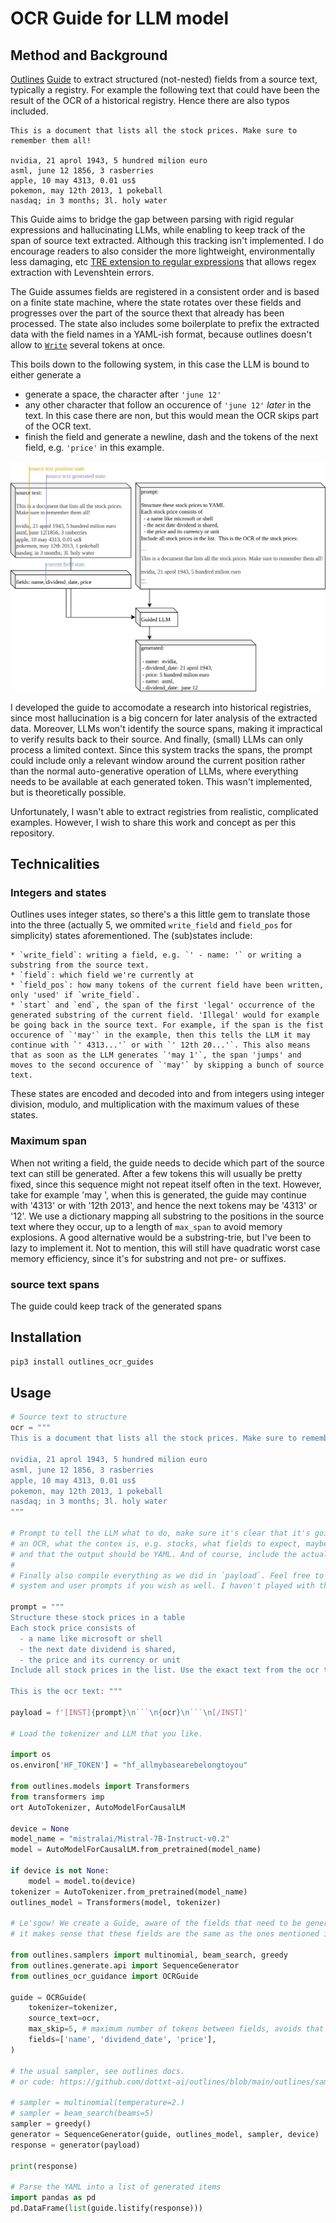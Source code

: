 #  OCR Guide for LLM model

## Method and Background

[Outlines](https://github.com/dottxt-ai/outlines) [Guide](https://github.com/dottxt-ai/outlines-core/blob/main/python/outlines_core/fsm/guide.py#L47) to extract structured (not-nested) fields from a source text, typically a registry. For example the following text that could have been the result of the OCR of a historical registry. Hence there are also typos included.

```
This is a document that lists all the stock prices. Make sure to remember them all!

nvidia, 21 aprol 1943, 5 hundred milion euro
asml, june 12 1856, 3 rasberries
apple, 10 may 4313, 0.01 us$
pokemon, may 12th 2013, 1 pokeball
nasdaq; in 3 months; 3l. holy water
```

This Guide aims to bridge the gap between parsing with rigid regular expressions and hallucinating LLMs, while enabling to keep track of the span of source text extracted. Although this tracking isn't implemented. I do encourage readers to also consider the more lightweight, environmentally less damaging, etc [TRE extension to regular expressions](https://pypi.org/project/regex/) that allows regex extraction with Levenshtein errors.

The Guide assumes fields are registered in a consistent order and is based on a finite state machine, where the state rotates over these fields and progresses over the part of the source thext that already has been processed. The state also includes some boilerplate to prefix the extracted data with the field names in a YAML-ish format, because outlines doesn't allow to [`Write`](https://github.com/dottxt-ai/outlines-core/blob/main/python/outlines_core/fsm/guide.py#L16) several tokens at once.

This boils down to the following system, in this case the LLM is bound to either generate a
 - generate a space, the character after `'june 12'`
 - any other character that follow an occurence of `'june 12'` *later* in the text. In this case there are non, but this would mean the OCR skips part of the OCR text.
 - finish the field and generate a newline, dash and the tokens of the next field, e.g. `'price'` in this example.

![OCR Guided generation](./system.svg)

I developed the guide to accomodate a research into historical registries, since most hallucination is a big concern for later analysis of the extracted data. Moreover, LLMs won't identify the source spans, making it impractical to verify results back to their source. And finally, (small) LLMs can only process a limited context. Since this system tracks the spans, the prompt could include only a relevant window around the current position rather than the normal auto-generative operation of LLMs, where everything needs to be available at each generated token. This wasn't implemented, but is theoretically possible.

Unfortunately, I wasn't able to extract registries from realistic, complicated examples. However, I wish to share this work and concept as per this repository.

## Technicalities

### Integers and states

Outlines uses integer states, so there's a this little gem to translate those into the three (actually 5, we ommited `write_field` and `field_pos` for simplicity) states aforementioned. The (sub)states include:

    * `write_field`: writing a field, e.g. `' - name: '` or writing a substring from the source text.
    * `field`: which field we're currently at
    * `field_pos`: how many tokens of the current field have been written, only 'used' if `write_field`.
    * `start` and `end`, the span of the first 'legal' occurrence of the generated substring of the current field. 'Illegal' would for example be going back in the source text. For example, if the span is the fist occurence of `'may'` in the example, then this tells the LLM it may continue with `' 4313...'` or with `' 12th 20...'`. This also means that as soon as the LLM generates `'may 1'`, the span 'jumps' and moves to the second occurence of `'may'` by skipping a bunch of source text.

These states are encoded and decoded into and from integers using integer division, modulo, and multiplication with the maximum values of these states.

### Maximum span

When not writing a field, the guide needs to decide which part of the source text can still be generated. After a few tokens this will usually be pretty fixed, since this sequence might not repeat itself often in the text. However, take for example 'may ', when this is generated, the guide may continue with '4313' or with '12th 2013', and hence the next tokens may be '4313' or '12'. We use a dictionary mapping all substring to the positions in the source text where they occur, up to a length of `max_span` to avoid memory explosions. A good alternative would be a substring-trie, but I've been to lazy to implement it. Not to mention, this will still have quadratic worst case memory efficiency, since it's for substring and not pre- or suffixes.

### source text spans

The guide could keep track of the generated spans

## Installation

```bash
pip3 install outlines_ocr_guides
```

## Usage

```python
# Source text to structure
ocr = """
This is a document that lists all the stock prices. Make sure to remember them all!

nvidia, 21 aprol 1943, 5 hundred milion euro
asml, june 12 1856, 3 rasberries
apple, 10 may 4313, 0.01 us$
pokemon, may 12th 2013, 1 pokeball
nasdaq; in 3 months; 3l. holy water
"""

# Prompt to tell the LLM what to do, make sure it's clear that it's going to deal with
# an OCR, what the contex is, e.g. stocks, what fields to expect, maybe what they look like,
# and that the output should be YAML. And of course, include the actual OCR.
#
# Finally also compile everything as we did in `payload`. Feel free to split this in
# system and user prompts if you wish as well. I haven't played with this yet.

prompt = """
Structure these stock prices in a table
Each stock price consists of
  - a name like microsoft or shell
  - the next date dividend is shared,
  - the price and its currency or unit
Include all stock prices in the list. Use the exact text from the ocr text and return as yaml.

This is the ocr text: """

payload = f'[INST]{prompt}\n```\n{ocr}\n```\n[/INST]'

# Load the tokenizer and LLM that you like.

import os
os.environ['HF_TOKEN'] = "hf_allmybasearebelongtoyou"

from outlines.models import Transformers
from transformers imp
ort AutoTokenizer, AutoModelForCausalLM

device = None
model_name = "mistralai/Mistral-7B-Instruct-v0.2"
model = AutoModelForCausalLM.from_pretrained(model_name)

if device is not None:
    model = model.to(device)
tokenizer = AutoTokenizer.from_pretrained(model_name)
outlines_model = Transformers(model, tokenizer)

# Le'sgow! We create a Guide, aware of the fields that need to be generated in order,
# it makes sense that these fields are the same as the ones mentioned in the prompt.

from outlines.samplers import multinomial, beam_search, greedy
from outlines.generate.api import SequenceGenerator
from outlines_ocr_guidance import OCRGuide

guide = OCRGuide(
    tokenizer=tokenizer,
    source_text=ocr,
    max_skip=5, # maximum number of tokens between fields, avoids that huge quantities of texts are ignored.
    fields=['name', 'dividend_date', 'price'],
)

# the usual sampler, see outlines docs.
# or code: https://github.com/dottxt-ai/outlines/blob/main/outlines/samplers.py

# sampler = multinomial(temperature=2.)
# sampler = beam_search(beams=5)
sampler = greedy()
generator = SequenceGenerator(guide, outlines_model, sampler, device)
response = generator(payload)

print(response)

# Parse the YAML into a list of generated items
import pandas as pd
pd.DataFrame(list(guide.listify(response)))
```
